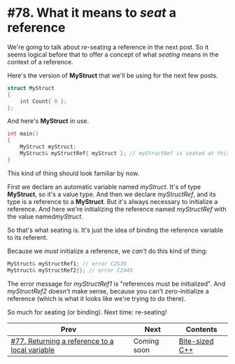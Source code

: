 # #78. What it means to *seat* a reference

We're going to talk about *re*-seating a reference in the next post. So it seems logical before that to offer a concept of what *seating* means in the context of a reference.

Here's the version of **MyStruct** that we'll be using for the next few posts.

```cpp
struct MyStruct
{
    int Count{ 0 };
};
```

And here's **MyStruct** in use.

```cpp
int main()
{
    MyStruct myStruct;
    MyStruct& myStructRef{ myStruct }; // myStructRef is seated at this point
}
```

This kind of thing should look familiar by now.

First we declare an automatic variable named *myStruct*. It's of type **MyStruct**, so it's a value type. And then we declare *myStructRef*, and its type is a reference to a **MyStruct**. But it's always necessary to initialize a reference. And here we're initializing the reference named *myStructRef* with the value named*myStruct*.

So that's what seating is. It's just the idea of binding the reference variable to its referent.

Because we *must* initialize a reference, we *can't* do this kind of thing:

```cpp
MyStruct& myStructRef1; // error C2530
MyStruct& myStructRef2{}; // error C2440
```

The error message for *myStructRef1* is "references must be initialized". And *myStructRef2* doesn't make sense, because you can't zero-initialize a reference (which is what it looks like we're trying to do there).

So much for seating (or binding). Next time: re-seating!

|Prev|Next|Contents|
|-|-|-|
|[#77. Returning a reference to a local variable](077.md)|Coming soon|[Bite-sized C++](../README.md)|
